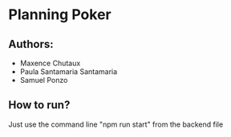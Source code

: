 # Planning Poker
## Authors:
  - Maxence Chutaux
  - Paula Santamaria Santamaria
  - Samuel Ponzo

## How to run?
Just use the command line "npm run start" from the backend file
